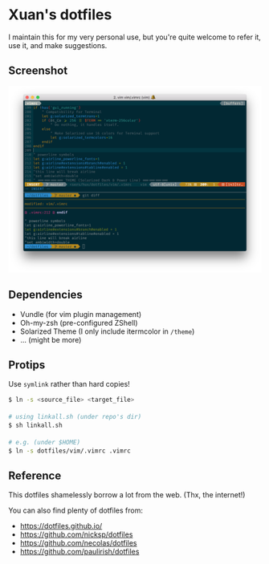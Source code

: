 # Xuan's dotfiles


I maintain this for my very personal use, but you're quite welcome to refer it, use it, and make suggestions.

## Screenshot

![screenshot](./scrshot.png)

## Dependencies

* Vundle (for vim plugin management)
* Oh-my-zsh (pre-configured ZShell)
* Solarized Theme (I only include itermcolor in `/theme`)
* ... (might be more)

## Protips

Use `symlink` rather than hard copies!

```bash
$ ln -s <source_file> <target_file>

# using linkall.sh (under repo's dir)
$ sh linkall.sh

# e.g. (under $HOME)
$ ln -s dotfiles/vim/.vimrc .vimrc
```

## Reference

This dotfiles shamelessly borrow a lot from the web. (Thx, the internet!)

You can also find plenty of dotfiles from:

* <https://dotfiles.github.io/>
* <https://github.com/nicksp/dotfiles>
* <https://github.com/necolas/dotfiles>
* <https://github.com/paulirish/dotfiles>

